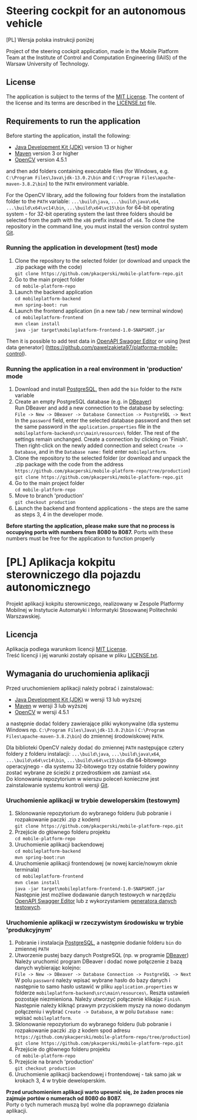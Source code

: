 # Steering cockpit for an autonomous vehicle

[PL] Wersja polska instrukcji poniżej

Project of the steering cockpit application, made in the Mobile Platform Team at the Institute of Control and Computation Engineering (IAiIS) of the Warsaw University of Technology.

## License

The application is subject to the terms of the [MIT License](https://choosealicense.com/licenses/mit).
The content of the license and its terms are described in the [LICENSE.txt](https://github.com/pkacperski/mobile-platform-repo/blob/develop/LICENSE.txt) file.

## Requirements to run the application

Before starting the application, install the following:
- [Java Development Kit (JDK)](https://www.oracle.com/java/technologies/downloads) version 13 or higher
- [Maven](https://maven.apache.org/download.cgi) version 3 or higher
- [OpenCV](https://opencv.org/opencv-4-5-1) version 4.5.1

and then add folders containing executable files (for Windows, e.g. `C:\Program Files\Java\jdk-13.0.2\bin` and `C:\Program Files\apache-maven-3.8.2\bin`) to the `PATH` environment variable.

For the OpenCV library, add the following four folders from the installation folder to the `PATH` variable: `...\build\java`, `...\build\java\x64`, `...\build\x64\vc14\bin`, `...\build\x64\vc15\bin` for 64-bit operating system - for 32-bit operating system the last three folders should be selected from the path with the `x86` prefix instead of `x64`.
To clone the repository in the command line, you must install the version control system [Git](https://git-scm.com/downloads).

### Running the application in development (test) mode

1. Clone the repository to the selected folder (or download and unpack the .zip package with the code)   
`git clone https://github.com/pkacperski/mobile-platform-repo.git`
2. Go to the main project folder   
`cd mobile-platform-repo`
3. Launch the backend application   
`cd mobileplatform-backend`   
`mvn spring-boot: run`
4. Launch the frontend application (in a new tab / new terminal window)   
`cd mobileplatform-frontend`   
`mvn clean install`   
`java -jar target\mobileplatform-frontend-1.0-SNAPSHOT.jar`

Then it is possible to add test data in [OpenAPI Swagger Editor](https://swagger.io/tools/swagger-editor/download) or using [test data generator] (https://github.com/pawelzakieta97/platforma-mobile-control).

### Running the application in a real environment in 'production' mode

1. Download and install [PostgreSQL](https://www.postgresql.org/download), then add the `bin` folder to the `PATH` variable   
2. Create an empty PostgreSQL database (e.g. in [DBeaver](https://dbeaver.io/download))   
Run DBeaver and add a new connection to the database by selecting:   
`File -> New -> DBeaver -> Database Connection -> PostgreSQL -> Next`   
In the `password` field, enter the selected database password and then set the same password in the `application.properties` file in the `mobileplatform-backend\src\main\resources\` folder. The rest of the settings remain unchanged. Create a connection by clicking on 'Finish'.   
Then right-click on the newly added connection and select `Create -> Database`, and in the `Database name:` field enter `mobileplatform`.
3. Clone the repository to the selected folder (or download and unpack the .zip package with the code from the address `https://github.com/pkacperski/mobile-platform-repo/tree/production`)   
`git clone https://github.com/pkacperski/mobile-platform-repo.git`
4. Go to the main project folder   
`cd mobile-platform-repo`
5. Move to branch 'production'   
`git checkout production`
6. Launch the backend and frontend applications - the steps are the same as steps 3, 4 in the developer mode.

**Before starting the application, please make sure that no process is occupying ports with numbers from 8080 to 8087.**
Ports with these numbers must be free for the application to function properly

# [PL] Aplikacja kokpitu sterowniczego dla pojazdu autonomicznego

Projekt aplikacji kokpitu sterowniczego, realizowany w Zespole Platformy Mobilnej w Instytucie Automatyki i Informatyki Stosowanej Politechniki Warszawskiej.

## Licencja

Aplikacja podlega warunkom licencji [MIT License](https://choosealicense.com/licenses/mit).  
Treść licencji i jej warunki zostały opisane w pliku [LICENSE.txt](https://github.com/pkacperski/mobile-platform-repo/blob/develop/LICENSE.txt).

## Wymagania do uruchomienia aplikacji

Przed uruchomieniem aplikacji należy pobrać i zainstalować:  
- [Java Development Kit (JDK)](https://www.oracle.com/java/technologies/downloads) w wersji 13 lub wyższej
- [Maven](https://maven.apache.org/download.cgi) w wersji 3 lub wyższej  
- [OpenCV](https://opencv.org/opencv-4-5-1) w wersji 4.5.1

a następnie dodać foldery zawierające pliki wykonywalne (dla systemu Windows np. `C:\Program Files\Java\jdk-13.0.2\bin` i `C:\Program Files\apache-maven-3.8.2\bin`) do zmiennej środowiskowej `PATH`.

Dla biblioteki OpenCV należy dodać do zmiennej `PATH` następujące cztery foldery z folderu instalacji: `...\build\java`, `...\build\java\x64`, `...\build\x64\vc14\bin`, `...\build\x64\vc15\bin` dla 64-bitowego operacyjnego - dla systemu 32-bitowego trzy ostatnie foldery powinny zostać wybrane ze ścieżki z przedrostkiem `x86` zamiast `x64`.  
Do klonowania repozytorium w wierszu poleceń konieczne jest zainstalowanie systemu kontroli wersji [Git](https://git-scm.com/downloads).

### Uruchomienie aplikacji w trybie deweloperskim (testowym)

1. Sklonowanie repozytorium do wybranego folderu (lub pobranie i rozpakowanie paczki .zip z kodem)   
`git clone https://github.com/pkacperski/mobile-platform-repo.git`
2. Przejście do głównego folderu projektu  
`cd mobile-platform-repo`
3. Uruchomienie aplikacji backendowej  
`cd mobileplatform-backend`  
`mvn spring-boot:run`
4. Uruchomienie aplikacji frontendowej (w nowej karcie/nowym oknie terminala)  
`cd mobileplatform-frontend`  
`mvn clean install`  
`java -jar target\mobileplatform-frontend-1.0-SNAPSHOT.jar`  
Następnie jest możliwe dodawanie danych testowych w narzędziu [OpenAPI Swagger Editor](https://swagger.io/tools/swagger-editor/download) lub z wykorzystaniem [generatora danych testowych](https://github.com/pawelzakieta97/platforma-mobilna-sterowanie).

### Uruchomienie aplikacji w rzeczywistym środowisku w trybie 'produkcyjnym'

1. Pobranie i instalacja [PostgreSQL](https://www.postgresql.org/download), a następnie dodanie folderu `bin` do zmiennej `PATH`  
2. Utworzenie pustej bazy danych PostgreSQL (np. w programie [DBeaver](https://dbeaver.io/download))  
Należy uruchomić program DBeaver i dodać nowe połączenie z bazą danych wybierając kolejno:  
`File -> New -> DBeaver -> Database Connection -> PostgreSQL -> Next`  
W polu `password` należy wpisać wybrane hasło do bazy danych i następnie to samo hasło ustawić w pliku `application.properties` w folderze `mobileplatform-backend\src\main\resources\`. Reszta ustawień pozostaje niezmieniona. Należy utworzyć połączenie klikając `Finish`.  
Następnie należy kliknąć prawym przyciskiem myszy na nowo dodanym połączeniu i wybrać `Create -> Database`, a w polu `Database name:` wpisać `mobileplatform`.
3. Sklonowanie repozytorium do wybranego folderu (lub pobranie i rozpakowanie paczki .zip z kodem spod adresu `https://github.com/pkacperski/mobile-platform-repo/tree/production`)  
`git clone https://github.com/pkacperski/mobile-platform-repo.git`  
4. Przejście do głównego folderu projektu  
`cd mobile-platform-repo`  
5. Przejście na branch 'production'  
`git checkout production`
6. Uruchomienie aplikacji backendowej i frontendowej - tak samo jak w krokach 3, 4 w trybie deweloperskim.

**Przed uruchomieniem aplikacji warto upewnić się, że żaden proces nie zajmuje portów o numerach od 8080 do 8087.**  
Porty o tych numerach muszą być wolne dla poprawnego działania aplikacji.
